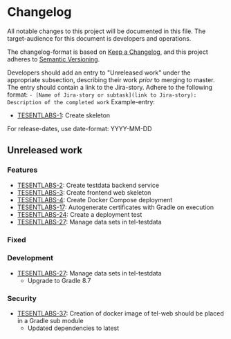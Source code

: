# Changelog

All notable changes to this project will be documented in this file. The target-audience for this document is developers and operations.

The changelog-format is based on [Keep a Changelog](https://keepachangelog.com/en/1.0.0/), and this project adheres to [Semantic Versioning](https://semver.org/spec/v2.0.0.html).

Developers should add an entry to "Unreleased work" under the appropriate subsection, describing their work _prior_ to merging to master. The entry should contain a link to the Jira-story.
Adhere to the following format:
`- [Name of Jira-story or subtask](link to Jira-story): Description of the completed work`
Example-entry:

- [TESENTLABS-1](https://sunepoulsen.atlassian.net/browse/TESENTLABS-1): Create skeleton

For release-dates, use date-format: YYYY-MM-DD

## Unreleased work

### Features

- [TESENTLABS-2](https://sunepoulsen.atlassian.net/browse/TESENTLABS-2): Create testdata backend service
- [TESENTLABS-3](https://sunepoulsen.atlassian.net/browse/TESENTLABS-3): Create frontend web skeleton
- [TESENTLABS-4](https://sunepoulsen.atlassian.net/browse/TESENTLABS-4): Create Docker Compose deployment
- [TESENTLABS-17](https://sunepoulsen.atlassian.net/browse/TESENTLABS-17): Autogenerate certificates with Gradle on execution
- [TESENTLABS-24](https://sunepoulsen.atlassian.net/browse/TESENTLABS-24): Create a deployment test
- [TESENTLABS-27](https://sunepoulsen.atlassian.net/browse/TESENTLABS-27): Manage data sets in tel-testdata

### Fixed

### Development

- [TESENTLABS-27](https://sunepoulsen.atlassian.net/browse/TESENTLABS-27): Manage data sets in tel-testdata
  - Upgrade to Gradle 8.7

### Security

- [TESENTLABS-37](https://sunepoulsen.atlassian.net/browse/TESENTLABS-37): Creation of docker image of tel-web should 
  be placed in a Gradle sub module 
  - Updated dependencies to latest
